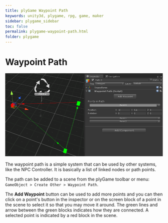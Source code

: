 ```yaml
---
title: plyGame Waypoint Path
keywords: unity3d, plygame, rpg, game, maker
sidebar: plygame_sidebar
toc: false
permalink: plygame-waypoint-path.html
folder: plygame
---
```


Waypoint Path 
=====================

![](/img/plygame/path/01.png)

The waypoint path is a simple system that can be used by other systems, like the NPC Controller. It is basically a list of linked nodes or path points.

The path can be added to a scene from the plyGame toolbar or menu: `GameObject > Create Other > Waypoint Path`.

The **Add Waypoint** button can be used to add more points and you can then click on a point's button in the inspector or on the screen block of a point in the scene to select it so that you may move it around. The green lines and arrow between the green blocks indicates how they are connected. A selected point is indicated by a red block in the scene.

